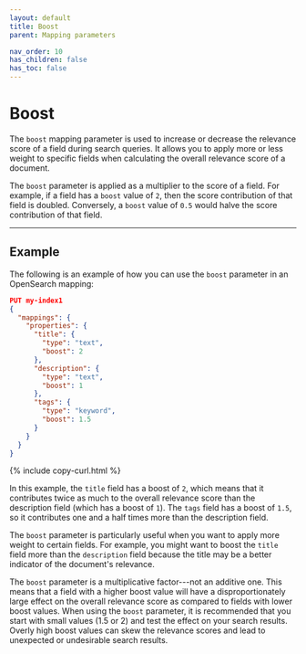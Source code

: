 ```yaml
---
layout: default
title: Boost
parent: Mapping parameters

nav_order: 10
has_children: false
has_toc: false
---
```


# Boost 

The `boost` mapping parameter is used to increase or decrease the relevance score of a field during search queries. It allows you to apply more or less weight to specific fields when calculating the overall relevance score of a document.

The `boost` parameter is applied as a multiplier to the score of a field. For example, if a field has a `boost` value of `2`, then the score contribution of that field is doubled. Conversely, a `boost` value of `0.5` would halve the score contribution of that field.

-----------

## Example

The following is an example of how you can use the `boost` parameter in an OpenSearch mapping:

```json
PUT my-index1
{
  "mappings": {
    "properties": {
      "title": {
        "type": "text",
        "boost": 2
      },
      "description": {
        "type": "text",
        "boost": 1
      },
      "tags": {
        "type": "keyword",
        "boost": 1.5
      }
    }
  }
}
```
{% include copy-curl.html %}

In this example, the `title` field has a boost of `2`, which means that it contributes twice as much to the overall relevance score than the description field (which has a boost of `1`). The `tags` field has a boost of `1.5`, so it contributes one and a half times more than the description field.

The `boost` parameter is particularly useful when you want to apply more weight to certain fields. For example, you might want to boost the `title` field more than the `description` field because the title may be a better indicator of the document's relevance.

The `boost` parameter is a multiplicative factor---not an additive one. This means that a field with a higher boost value will have a disproportionately large effect on the overall relevance score as compared to fields with lower boost values. When using the `boost` parameter, it is recommended that you start with small values (1.5 or 2) and test the effect on your search results. Overly high boost values can skew the relevance scores and lead to unexpected or undesirable search results.
